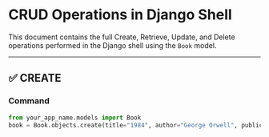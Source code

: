 # CRUD Operations in Django Shell

This document contains the full Create, Retrieve, Update, and Delete operations performed in the Django shell using the `Book` model.

---

## ✅ CREATE

### Command

```python
from your_app_name.models import Book
book = Book.objects.create(title="1984", author="George Orwell", publication_year=1949)
